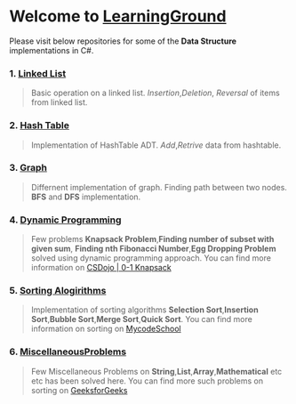 # Welcome to [LearningGround](http://learningground.in)
Please visit below repositories for some of the **Data Structure** implementations in C#.

### 1. <a href="https://github.com/abhikgeek/Linked-List" target="_blank"> Linked List </a>
> Basic operation on a linked list.
> *Insertion*,*Deletion*, *Reversal* of items from linked list.
 
### 2. <a href="https://github.com/abhikgeek/HashTable" target="_blank"> Hash Table </a>
 > Implementation of HashTable ADT.
 > *Add*,*Retrive* data from hashtable.
  
### 3. <a href="https://github.com/abhikgeek/Graph" target="_blank"> Graph </a>
> Differnent implementation of graph. 
> Finding path between two nodes. **BFS** and **DFS** implementation.
     
### 4. <a href="https://github.com/abhikgeek/Dynamic-Programming" target="_blank"> Dynamic Programming </a>
> Few problems **Knapsack Problem**,**Finding number of subset with given sum**, **Finding nth Fibonacci Number**,**Egg Dropping Problem** solved 
> using dynamic programming approach. 
> You can find more information on [CSDojo | 0-1 Knapsack](https://www.youtube.com/watch?v=xOlhR_2QCXY)
    
### 5. <a href="https://github.com/abhikgeek/SortingAlgorithms" target="_blank"> Sorting Alogirithms </a>
> Implementation of sorting algorithms **Selection Sort**,**Insertion Sort**,**Bubble Sort**,**Merge Sort**,**Quick Sort**.
> You can find more information on sorting on [MycodeSchool](https://www.youtube.com/user/mycodeschool)

### 6. <a href="https://github.com/abhikgeek/MiscellaneousProblems" target="_blank"> MiscellaneousProblems </a>
> Few Miscellaneous Problems on **String**,**List**,**Array**,**Mathematical** etc etc has been solved here.
> You can find more such problems on sorting on [GeeksforGeeks](https://www.geeksforgeeks.org/)
